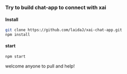 ### Try to build chat-app to connect with xai

#### Install
```bash
git clone https://github.com/laidaJ/xai-chat-app.git
npm install
```

#### start
```bash
npm start
```

welcome anyone to pull and help!
